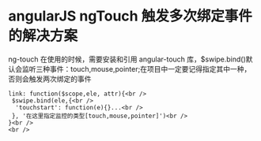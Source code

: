 <!-- Date: 2016-05-06 10:28:32 -->

# angularJS ngTouch 触发多次绑定事件的解决方案

ng-touch 在使用的时候，需要安装和引用 angular-touch 库，$swipe.bind()默认会监听三种事件：touch,mouse,pointer;在项目中一定要记得指定其中一种，否则会触发两次绑定的事件<br />

```js<br />
link: function($scope,ele, attr){<br />
 $swipe.bind(ele,{<br />
  'touchstart': function(e){}...<br />
 }, '在这里指定监控的类型[touch,mouse,pointer]')<br />
}<br />
<br />
```
